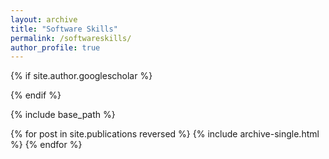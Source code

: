 ```yaml
---
layout: archive
title: "Software Skills"
permalink: /softwareskills/
author_profile: true
---
```


{% if site.author.googlescholar %}

{% endif %}

{% include base_path %}

{% for post in site.publications reversed %}
  {% include archive-single.html %}
{% endfor %}